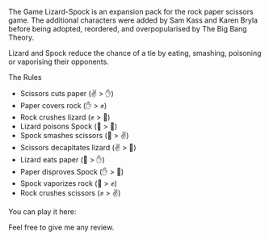 The Game
Lizard-Spock is an expansion pack for the rock paper scissors game. The additional characters were added by Sam Kass and Karen Bryla before being adopted, reordered, and overpopularised by The Big Bang Theory.

Lizard and Spock reduce the chance of a tie by eating, smashing, poisoning or vaporising their opponents.

The Rules
- Scissors cuts paper (✌ > ✋)
- Paper covers rock  (✋ > ✊)
- Rock crushes lizard (✊ > 🦎)
- Lizard poisons Spock (🦎 > 🖖)
- Spock smashes scissors (🖖 > ✌)
- Scissors decapitates lizard (✌ > 🦎)
- Lizard eats paper (🦎 > ✋)
- Paper disproves Spock (✋ > 🖖)
- Spock vaporizes rock (🖖 > ✊)
- Rock crushes scissors (✊ > ✌)

You can play it here: 

Feel free to give me any review.